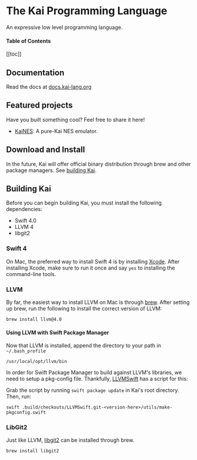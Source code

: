   # The Kai Programming Language
An expressive low level programming language.

#### Table of Contents
[[toc]]

## Documentation
Read the docs at [docs.kai-lang.org](http://docs.kai-lang.org)

## Featured projects
Have you built something cool? Feel free to share it here!

* [KaiNES](https://github.com/BrettRToomey/KaiNES): A pure-Kai NES emulator.

## Download and Install
In the future, Kai will offer official binary distribution through brew and other package managers. See [building Kai](#building-kai).

##  Building Kai
Before you can begin building Kai, you must install the following dependencies: 

* Swift 4.0
* LLVM 4
* libgit2

### Swift 4
On Mac, the preferred way to install Swift 4 is by installing [Xcode](https://developer.apple.com/xcode/). After installing Xcode, make sure to run it once and say `yes` to installing the command-line tools. 

### LLVM 
By far, the easiest way to install LLVM on Mac is through [brew](https://brew.sh). After setting up brew, run the following to install the correct version of LLVM:
```
brew install llvm@4.0
```

#### Using LLVM with Swift Package Manager
Now that LLVM is installed, append the directory to your path in `~/.bash_profile`

```
/usr/local/opt/llvm/bin
``` 

In order for Swift Package Manager to build against LLVM's libraries, we need to setup a pkg-config file. Thankfully, [LLVMSwift](https://github.com/trill-lang/LLVMSwift_) has a script for this:

Grab the script by running `swift package update` in Kai's root directory. Then, run: 
```
swift .build/checkouts/LLVMSwift.git-<version-here>/utils/make-pkgconfig.swift
```

### LibGit2
Just like LLVM, [libgit2](https://libgit2.github.com) can be installed through brew.
```
brew install libgit2
```